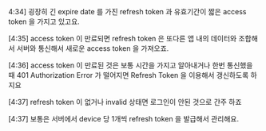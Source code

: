 4:34]
굉장히 긴 expire date 를 가진 refresh token 과 유효기간이 짧은 access token 을 가지고 있고요.


[4:35]
access token 이 만료되면
refresh token 은 또다른 앱 내의 데이터와 조합해서 서버와 통신해서 새로운 access token 을 가져오죠.


[4:36]
access token 이 만료된 것은 보통 시간을 가지고 알아내거나
한번 통신했을 때 401 Authorization Error 가 떨어지면 Refresh Token 을 이용해서 갱신하도록 하지요


[4:37]
refresh token 이 없거나 invalid 상태면 로그인이 안된 것으로 간주 하죠


[4:37]
보통은 서버에서 device 당 1개씩 refresh token 을 발급해서 관리해요.
